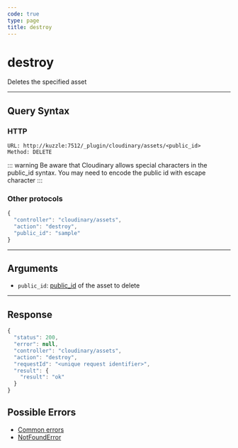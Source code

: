 ```yaml
--- 
code: true
type: page
title: destroy
--- 
```


# destroy

Deletes the specified asset

--- 

## Query Syntax 

### HTTP 

```http
URL: http://kuzzle:7512/_plugin/cloudinary/assets/<public_id>
Method: DELETE
```

::: warning
Be aware that Cloudinary allows special characters in the public_id syntax. You may need to encode the public id with escape character
:::

### Other protocols 

```js
{
  "controller": "cloudinary/assets",
  "action": "destroy",
  "public_id": "sample"
}
```
---

## Arguments 

- `public_id`: [public_id](https://cloudinary.com/documentation/upload_images#public_id_the_image_identifier) of the asset to delete

---

## Response 

```js
{
  "status": 200,
  "error": null,
  "controller": "cloudinary/assets",
  "action": "destroy",
  "requestId": "<unique request identifier>",
  "result": {
    "result": "ok"
  }
}
```

## Possible Errors 

-  [Common errors](/core/1/api/essentials/errors#common-errors)
-  [NotFoundError](/core/1/api/essentials/errors#specific-errors)